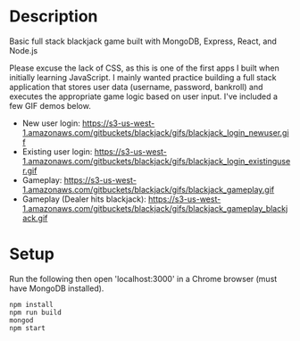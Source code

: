 # Description
Basic full stack blackjack game built with MongoDB, Express, React, and Node.js

Please excuse the lack of CSS, as this is one of the first apps I built when initially learning JavaScript. I mainly wanted practice building a full stack application that stores user data (username, password, bankroll) and executes the appropriate game logic based on user input. I've included a few GIF demos below.

- New user login: https://s3-us-west-1.amazonaws.com/gitbuckets/blackjack/gifs/blackjack_login_newuser.gif
- Existing user login: https://s3-us-west-1.amazonaws.com/gitbuckets/blackjack/gifs/blackjack_login_existinguser.gif
- Gameplay: https://s3-us-west-1.amazonaws.com/gitbuckets/blackjack/gifs/blackjack_gameplay.gif
- Gameplay (Dealer hits blackjack): https://s3-us-west-1.amazonaws.com/gitbuckets/blackjack/gifs/blackjack_gameplay_blackjack.gif

# Setup
Run the following then open 'localhost:3000' in a Chrome browser (must have MongoDB installed).
```
npm install
npm run build
mongod
npm start
```
